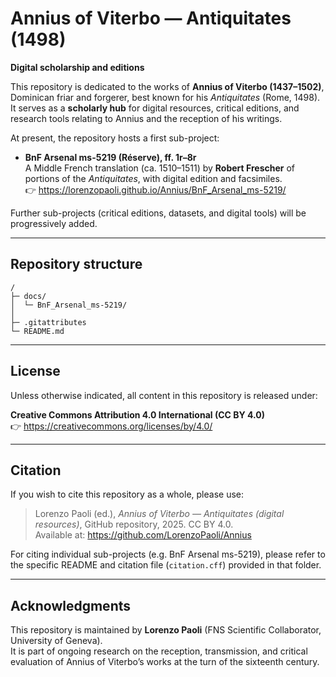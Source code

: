 # Annius of Viterbo — Antiquitates (1498)  
**Digital scholarship and editions**

This repository is dedicated to the works of **Annius of Viterbo (1437–1502)**, Dominican friar and forgerer, best known for his *Antiquitates* (Rome, 1498).  
It serves as a **scholarly hub** for digital resources, critical editions, and research tools relating to Annius and the reception of his writings.

At present, the repository hosts a first sub-project:

- **BnF Arsenal ms-5219 (Réserve), ff. 1r–8r**  
  A Middle French translation (ca. 1510–1511) by **Robert Frescher** of portions of the *Antiquitates*, with digital edition and facsimiles.  
  👉 https://lorenzopaoli.github.io/Annius/BnF_Arsenal_ms-5219/

Further sub-projects (critical editions, datasets, and digital tools) will be progressively added.

---

## Repository structure
```
/
├─ docs/
│  └─ BnF_Arsenal_ms-5219/
│
├─ .gitattributes
└─ README.md
```
---

## License

Unless otherwise indicated, all content in this repository is released under:  

**Creative Commons Attribution 4.0 International (CC BY 4.0)**  
👉 https://creativecommons.org/licenses/by/4.0/

---

## Citation

If you wish to cite this repository as a whole, please use:  

> Lorenzo Paoli (ed.), *Annius of Viterbo — Antiquitates (digital resources)*, GitHub repository, 2025. CC BY 4.0.  
> Available at: https://github.com/LorenzoPaoli/Annius

For citing individual sub-projects (e.g. BnF Arsenal ms-5219), please refer to the specific README and citation file (`citation.cff`) provided in that folder.

---

## Acknowledgments

This repository is maintained by **Lorenzo Paoli** (FNS Scientific Collaborator, University of Geneva).  
It is part of ongoing research on the reception, transmission, and critical evaluation of Annius of Viterbo’s works at the turn of the sixteenth century.

